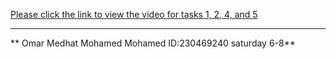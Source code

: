 [Please click the link to view the video for tasks 1, 2, 4, and 5](https://drive.google.com/file/d/1C9eF0hNhrDLHnHwUckfCPiisRuT-BLJd/view?usp=sharing)

---
** Omar Medhat Mohamed Mohamed ID:230469240  saturday 6-8**
